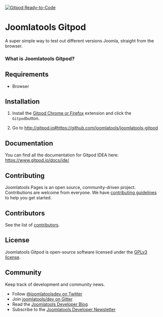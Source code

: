 [![Gitpod Ready-to-Code](https://img.shields.io/badge/Gitpod-ready--to--code-blue?logo=gitpod)](https://gitpod.io/#https://github.com/joomlatools/joomlatools-gitpod)
# Joomlatools Gitpod
A super simple way to test out different versions Joomla, straight from the browser.

### What is Joomlatools Gitpod?

## Requirements

* Browser

## Installation

1. Install the [Gitpod Chrome or Firefox](https://www.gitpod.io/docs/browser-extension/) extension and click the `Gitpod`button.

2. Go to http://gitpod.io#https://github.com/joomlatools/joomlatools-gitpod

## Documentation

You can find all the documentation for Gitpod IDEA here: https://www.gitpod.io/docs/ide/

## Contributing

Joomlatools Pages is an open source, community-driven project. Contributions are welcome from everyone. 
We have [contributing guidelines](CONTRIBUTING.md) to help you get started.

## Contributors

See the list of [contributors](https://github.com/joomlatools/joomlatools-gitpod/contributors).

## License

Joomlatools Gitpod is open-source software licensed under the [GPLv3 license](LICENSE.txt).

## Community

Keep track of development and community news.

* Follow [@joomlatoolsdev on Twitter](https://twitter.com/joomlatoolsdev)
* Join [joomlatools/dev on Gitter](http://gitter.im/joomlatools/dev)
* Read the [Joomlatools Developer Blog](https://www.joomlatools.com/developer/blog/)
* Subscribe to the [Joomlatools Developer Newsletter](https://www.joomlatools.com/developer/newsletter/)
